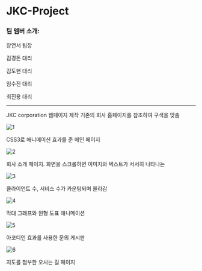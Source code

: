 # JKC-Project


### 팀 멤버 소개: 

장연서 팀장

김경돈 대리

김도현 대리

임수진 대리

최진용 대리

---

JKC corporation 웹페이지 제작
기존의 회사 홈페이지를 참조하여 구색을 맞춤

![1](https://github.com/ohohooh123/JKC-Project/assets/45931408/2e728cab-81e1-4294-9aa0-7b56c88fc4a3)

<p>CSS3로 애니메이션 효과를 준 메인 페이지</p>

![2](https://github.com/ohohooh123/JKC-Project/assets/45931408/30fc3f80-cdee-451b-8856-117f4863c6fc)

<p>회사 소개 페이지. 화면을 스크롤하면 이미지와 텍스트가 서서히 나타나는 </p>

![3](https://github.com/ohohooh123/JKC-Project/assets/45931408/a9835b9b-7fb8-49a6-9cc5-8c026b6b3485)

<p>클라이언트 수, 서비스 수가 카운팅되며 올라감</p>

![4](https://github.com/ohohooh123/JKC-Project/assets/45931408/6de85657-8c41-41d9-b71d-d4b5eb8644e4)

<p>막대 그래프와 원형 도표 애니메이션</p>

![5](https://github.com/ohohooh123/JKC-Project/assets/45931408/b63d94f3-6f0d-4211-aa77-18459b5c8cee)

<p>아코디언 효과를 사용한 문의 게시판</p>

![6](https://github.com/ohohooh123/JKC-Project/assets/45931408/b16a345e-37c0-466e-831e-cfc67641410c)

<p>지도를 첨부한 오시는 길 페이지</p>
